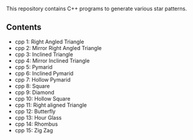 This repository contains C++ programs to generate various star patterns.
## Contents
* cpp  1: Right Angled Triangle
* cpp  2: Mirror Right Angled Triangle
* cpp  3: Inclined Triangle
* cpp  4: Mirror Inclined Triangle
* cpp  5: Pymarid
* cpp  6: Inclined Pymarid
* cpp  7: Hollow Pymarid
* cpp  8: Square
* cpp  9: Diamond
* cpp 10: Hollow Square
* cpp 11: Right aligned Triangle
* cpp 12: Butterfly
* cpp 13: Hour Glass
* cpp 14: Rhombus
* cpp 15: Zig Zag
